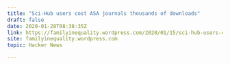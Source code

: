 ```yaml
---
title: "Sci-Hub users cost ASA journals thousands of downloads"
draft: false
date: 2020-01-28T08:38:35Z
link: https://familyinequality.wordpress.com/2020/01/15/sci-hub-users-cost-asa-journals-hundreds-of-thousands-of-downloads-and-thats-ok/?utm_medium=RSS&utm_source=hune
site: familyinequality.wordpress.com
topic: Hacker News  

---
```

